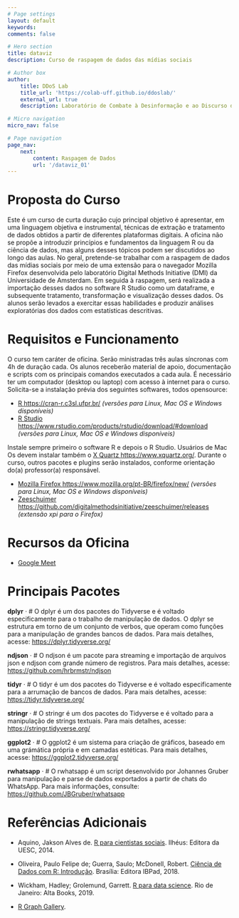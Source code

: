 ```yaml
---
# Page settings
layout: default
keywords:
comments: false

# Hero section
title: dataviz
description: Curso de raspagem de dados das mídias sociais

# Author box
author:
    title: DDoS Lab
    title_url: 'https://colab-uff.github.io/ddoslab/'
    external_url: true
    description: Laboratório de Combate à Desinformação e ao Discurso de Ódio em Sistemas de Comunicação em Rede

# Micro navigation
micro_nav: false

# Page navigation
page_nav:
    next:
        content: Raspagem de Dados
        url: '/dataviz_01'
---
```


# Proposta do Curso

Este é um curso de curta duração cujo principal objetivo é apresentar, em uma linguagem objetiva e instrumental, técnicas de extração e tratamento de dados obtidos a partir de diferentes plataformas digitais. A oficina não se propõe a introduzir princípios e fundamentos da linguagem R ou da ciência de dados, mas alguns desses tópicos podem ser discutidos ao longo das aulas. No geral, pretende-se trabalhar com a raspagem de dados das mídias sociais por meio de uma extensão para o navegador Mozilla Firefox desenvolvida pelo laboratório Digital Methods Initiative (DMI) da Universidade de Amsterdam. Em seguida à raspagem, será realizada a importação desses dados no software R Studio como um dataframe, e subsequente tratamento, transformação e visualização desses dados. Os alunos serão levados a exercitar essas habilidades e produzir análises exploratórias dos dados com estatísticas descritivas.


# Requisitos e Funcionamento

O curso tem caráter de oficina. Serão ministradas três aulas síncronas com 4h de duração cada. Os alunos receberão material de apoio, documentação e scripts com os principais comandos executados a cada aula. É necessário ter um computador (desktop ou laptop) com acesso à internet para o curso. Solicita-se a instalação prévia dos seguintes softwares, todos opensource:

* [R <https://cran-r.c3sl.ufpr.br/>](https://cran-r.c3sl.ufpr.br/) *(versões para Linux, Mac OS e Windows disponíveis)* 
* [R Studio <https://www.rstudio.com/products/rstudio/download/#download>](https://www.rstudio.com/products/rstudio/download/#download) *(versões para Linux, Mac OS e Windows disponíveis)*

Instale sempre primeiro o software R e depois o R Studio. Usuários de Mac Os devem instalar também o [X Quartz <https://www.xquartz.org/>](https://www.xquartz.org/). Durante o curso, outros pacotes e plugins serão instalados, conforme orientação do(a) professor(a) responsável.

* [Mozilla Firefox <https://www.mozilla.org/pt-BR/firefox/new/>](https://www.mozilla.org/pt-BR/firefox/new/) *(versões para Linux, Mac OS e Windows disponíveis)*
* [Zeeschuimer <https://github.com/digitalmethodsinitiative/zeeschuimer/releases>](https://github.com/digitalmethodsinitiative/zeeschuimer/releases) *(extensão xpi para o Firefox)*


# Recursos da Oficina

* [Google Meet](https://meet.google.com/bmo-xzwz-ybc)


# Principais Pacotes

**dplyr** &middot; # O dplyr é um dos pacotes do Tidyverse e é voltado especificamente para o trabalho de manipulação de dados. O dplyr se estrutura em torno de um conjunto de verbos, que operam como funções para a manipulação de grandes bancos de dados. Para mais detalhes, acesse: https://dplyr.tidyverse.org/

**ndjson** &middot; # O ndjson é um pacote para streaming e importação de arquivos json e ndjson com grande número de registros. Para mais detalhes, acesse: https://github.com/hrbrmstr/ndjson

**tidyr** &middot; # O tidyr é um dos pacotes do Tidyverse e é voltado especificamente para a arrumação de bancos de dados. Para mais detalhes, acesse: https://tidyr.tidyverse.org/

**stringr** &middot; # O stringr é um dos pacotes do Tidyverse e é voltado para a manipulação de strings textuais. Para mais detalhes, acesse: https://stringr.tidyverse.org/

**ggplot2** &middot; # O ggplot2 é um sistema para criação de gráficos, baseado em uma grámática própria e em camadas estéticas. Para mais detalhes, acesse: https://ggplot2.tidyverse.org/

**rwhatsapp** &middot; # O rwhatsapp é um script desenvolvido por Johannes Gruber para manipulação e parse de dados exportados a partir de chats do WhatsApp. Para mais informações, consulte: https://github.com/JBGruber/rwhatsapp


# Referências Adicionais

* Aquino, Jakson Alves de. [R para cientistas sociais](http://www.uesc.br/editora/livrosdigitais_20140513/r_cientistas.pdf). Ilhéus: Editora da UESC, 2014.

* Oliveira, Paulo Felipe de; Guerra, Saulo; McDonell, Robert. [Ciência de Dados com R: Introdução](https://ibpad.com.br/publicacoes/ciencia-de-dados-com-r-introducao/). Brasília: Editora IBPad, 2018.

* Wickham, Hadley; Grolemund, Garrett. [R para data science](https://r4ds.had.co.nz/). Rio de Janeiro: Alta Books, 2019.

* [R Graph Gallery](https://www.r-graph-gallery.com/).

